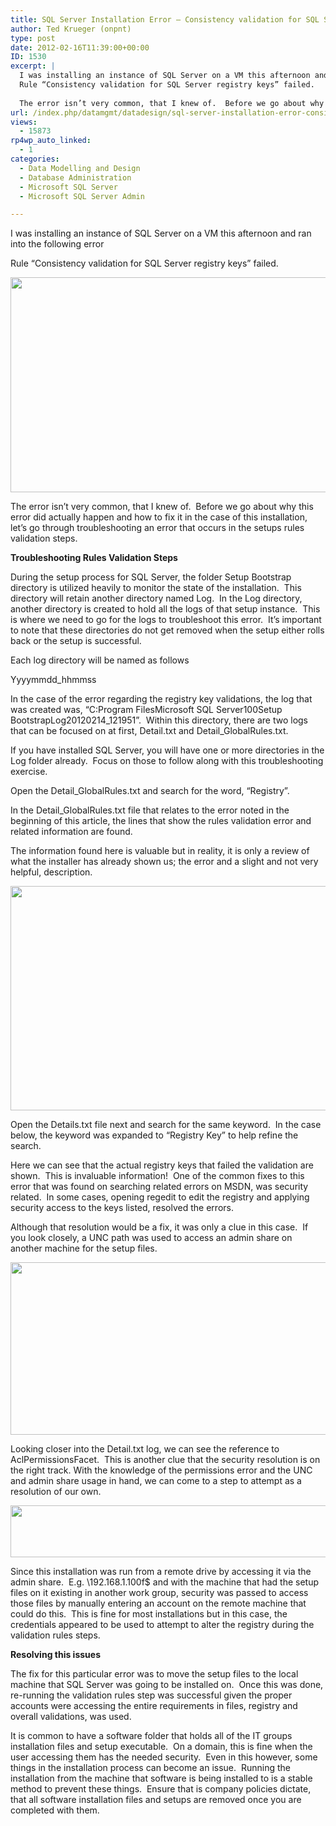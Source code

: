 ```yaml
---
title: SQL Server Installation Error – Consistency validation for SQL Server Registry keys
author: Ted Krueger (onpnt)
type: post
date: 2012-02-16T11:39:00+00:00
ID: 1530
excerpt: |
  I was installing an instance of SQL Server on a VM this afternoon and ran into the following error
  Rule “Consistency validation for SQL Server registry keys” failed.
   
  The error isn’t very common, that I knew of.  Before we go about why this error di&hellip;
url: /index.php/datamgmt/datadesign/sql-server-installation-error-consistency/
views:
  - 15873
rp4wp_auto_linked:
  - 1
categories:
  - Data Modelling and Design
  - Database Administration
  - Microsoft SQL Server
  - Microsoft SQL Server Admin

---
```

I was installing an instance of SQL Server on a VM this afternoon and ran into the following error

Rule “Consistency validation for SQL Server registry keys” failed.

<div class="image_block">
  <a href="/wp-content/uploads/blogs/DataMgmt/-113.png?mtime=1329268052"><img alt="" src="/wp-content/uploads/blogs/DataMgmt/-113.png?mtime=1329268052" width="624" height="344" /></a>
</div>

The error isn’t very common, that I knew of.  Before we go about why this error did actually happen and how to fix it in the case of this installation, let’s go through troubleshooting an error that occurs in the setups rules validation steps.

**Troubleshooting Rules Validation Steps**

During the setup process for SQL Server, the folder Setup Bootstrap directory is utilized heavily to monitor the state of the installation.  This directory will retain another directory named Log.  In the Log directory, another directory is created to hold all the logs of that setup instance.  This is where we need to go for the logs to troubleshoot this error.  It’s important to note that these directories do not get removed when the setup either rolls back or the setup is successful.

Each log directory will be named as follows

Yyyymmdd_hhmmss

In the case of the error regarding the registry key validations, the log that was created was, “C:Program FilesMicrosoft SQL Server100Setup BootstrapLog20120214\_121951”.  Within this directory, there are two logs that can be focused on at first, Detail.txt and Detail\_GlobalRules.txt.

If you have installed SQL Server, you will have one or more directories in the Log folder already.  Focus on those to follow along with this troubleshooting exercise.

Open the Detail_GlobalRules.txt and search for the word, “Registry”.

In the Detail_GlobalRules.txt file that relates to the error noted in the beginning of this article, the lines that show the rules validation error and related information are found.

The information found here is valuable but in reality, it is only a review of what the installer has already shown us; the error and a slight and not very helpful, description.

<div class="image_block">
  <a href="/wp-content/uploads/blogs/DataMgmt/-114.png?mtime=1329268053"><img alt="" src="/wp-content/uploads/blogs/DataMgmt/-114.png?mtime=1329268053" width="624" height="359" /></a>
</div>

Open the Details.txt file next and search for the same keyword.  In the case below, the keyword was expanded to “Registry Key” to help refine the search.

Here we can see that the actual registry keys that failed the validation are shown.  This is invaluable information!  One of the common fixes to this error that was found on searching related errors on MSDN, was security related.  In some cases, opening regedit to edit the registry and applying security access to the keys listed, resolved the errors.

Although that resolution would be a fix, it was only a clue in this case.  If you look closely, a UNC path was used to access an admin share on another machine for the setup files.

<div class="image_block">
  <a href="/wp-content/uploads/blogs/DataMgmt/-115.png?mtime=1329268054"><img alt="" src="/wp-content/uploads/blogs/DataMgmt/-115.png?mtime=1329268054" width="624" height="276" /></a>
</div>

Looking closer into the Detail.txt log, we can see the reference to AclPermissionsFacet.  This is another clue that the security resolution is on the right track. With the knowledge of the permissions error and the UNC and admin share usage in hand, we can come to a step to attempt as a resolution of our own.

<div class="image_block">
  <a href="/wp-content/uploads/blogs/DataMgmt/-116.png?mtime=1329268054"><img alt="" src="/wp-content/uploads/blogs/DataMgmt/-116.png?mtime=1329268054" width="624" height="83" /></a>
</div>

Since this installation was run from a remote drive by accessing it via the admin share.  E.g. \192.168.1.100f$ and with the machine that had the setup files on it existing in another work group, security was passed to access those files by manually entering an account on the remote machine that could do this.  This is fine for most installations but in this case, the credentials appeared to be used to attempt to alter the registry during the validation rules steps.

**Resolving this issues**

The fix for this particular error was to move the setup files to the local machine that SQL Server was going to be installed on.  Once this was done, re-running the validation rules step was successful given the proper accounts were accessing the entire requirements in files, registry and overall validations, was used.

It is common to have a software folder that holds all of the IT groups installation files and setup executable.  On a domain, this is fine when the user accessing them has the needed security.  Even in this however, some things in the installation process can become an issue.  Running the installation from the machine that software is being installed to is a stable method to prevent these things.  Ensure that is company policies dictate, that all software installation files and setups are removed once you are completed with them.